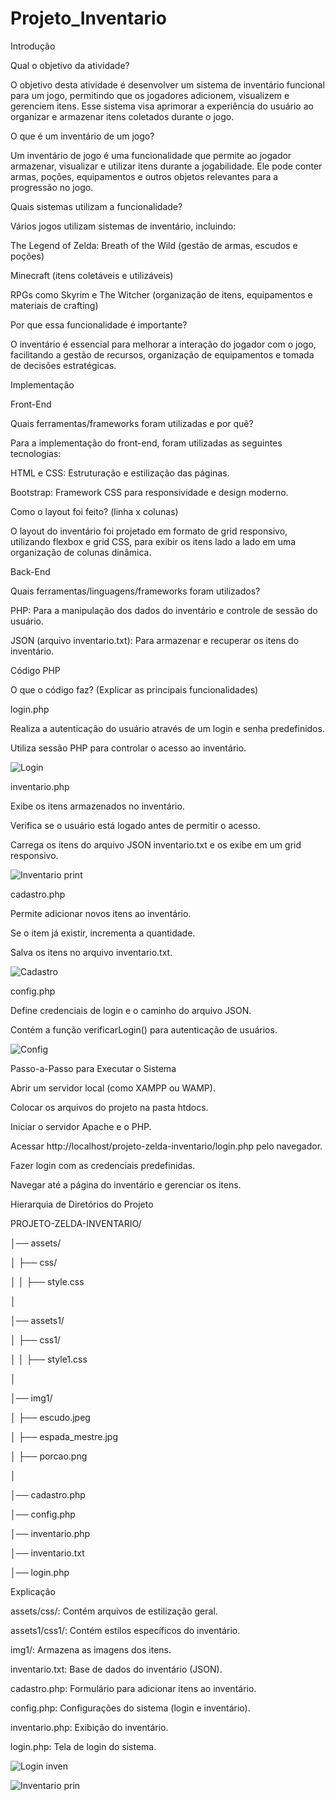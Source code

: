 # Projeto_Inventario

Introdução

Qual o objetivo da atividade?

O objetivo desta atividade é desenvolver um sistema de inventário funcional para um jogo, permitindo que os jogadores adicionem, visualizem e gerenciem itens. Esse sistema visa
aprimorar a experiência do usuário ao organizar e armazenar itens coletados durante o jogo.


O que é um inventário de um jogo?

Um inventário de jogo é uma funcionalidade que permite ao jogador armazenar, visualizar e utilizar itens durante a jogabilidade. Ele pode conter armas, poções, equipamentos e outros objetos relevantes para a progressão no jogo.


Quais sistemas utilizam a funcionalidade?

Vários jogos utilizam sistemas de inventário, incluindo:

The Legend of Zelda: Breath of the Wild (gestão de armas, escudos e poções)

Minecraft (itens coletáveis e utilizáveis)

RPGs como Skyrim e The Witcher (organização de itens, equipamentos e materiais de crafting)


Por que essa funcionalidade é importante?

O inventário é essencial para melhorar a interação do jogador com o jogo, facilitando a gestão de recursos, organização de equipamentos e tomada de decisões estratégicas.



Implementação

Front-End

Quais ferramentas/frameworks foram utilizadas e por quê?

Para a implementação do front-end, foram utilizadas as seguintes tecnologias:

HTML e CSS: Estruturação e estilização das páginas.

Bootstrap: Framework CSS para responsividade e design moderno.



Como o layout foi feito? (linha x colunas)

O layout do inventário foi projetado em formato de grid responsivo, utilizando flexbox e grid CSS, para exibir os itens lado a lado em uma organização de colunas dinâmica.



Back-End

Quais ferramentas/linguagens/frameworks foram utilizados?

PHP: Para a manipulação dos dados do inventário e controle de sessão do usuário.

JSON (arquivo inventario.txt): Para armazenar e recuperar os itens do inventário.



Código PHP

O que o código faz? (Explicar as principais funcionalidades)

login.php

Realiza a autenticação do usuário através de um login e senha predefinidos.

Utiliza sessão PHP para controlar o acesso ao inventário.

![Login](https://github.com/user-attachments/assets/6fa01326-0598-42c0-9083-bcccdf1dd61e)




inventario.php

Exibe os itens armazenados no inventário.

Verifica se o usuário está logado antes de permitir o acesso.

Carrega os itens do arquivo JSON inventario.txt e os exibe em um grid responsivo.

![Inventario print](https://github.com/user-attachments/assets/1e32bbd3-aa34-4597-b39c-760048541634)




cadastro.php

Permite adicionar novos itens ao inventário.

Se o item já existir, incrementa a quantidade.

Salva os itens no arquivo inventario.txt.

![Cadastro](https://github.com/user-attachments/assets/b3c6fd18-90d1-4bc4-80ab-a8f8f3ce772c)



config.php

Define credenciais de login e o caminho do arquivo JSON.

Contém a função verificarLogin() para autenticação de usuários.

![Config](https://github.com/user-attachments/assets/4764699b-b859-4648-94fb-2266556c2383)



Passo-a-Passo para Executar o Sistema

Abrir um servidor local (como XAMPP ou WAMP).

Colocar os arquivos do projeto na pasta htdocs.

Iniciar o servidor Apache e o PHP.

Acessar http://localhost/projeto-zelda-inventario/login.php pelo navegador.

Fazer login com as credenciais predefinidas.

Navegar até a página do inventário e gerenciar os itens.



Hierarquia de Diretórios do Projeto

PROJETO-ZELDA-INVENTARIO/

│── assets/

│   ├── css/

│   │   ├── style.css

│

│── assets1/

│   ├── css1/

│   │   ├── style1.css

│

│── img1/

│   ├── escudo.jpeg

│   ├── espada_mestre.jpg

│   ├── porcao.png

│

│── cadastro.php

│── config.php

│── inventario.php

│── inventario.txt

│── login.php


Explicação

assets/css/: Contém arquivos de estilização geral.

assets1/css1/: Contém estilos específicos do inventário.

img1/: Armazena as imagens dos itens.

inventario.txt: Base de dados do inventário (JSON).

cadastro.php: Formulário para adicionar itens ao inventário.

config.php: Configurações do sistema (login e inventário).

inventario.php: Exibição do inventário.

login.php: Tela de login do sistema.

![Login inven](https://github.com/user-attachments/assets/4cee1c31-7d95-4dac-bd46-feb433b2ef1d)

![Inventario prin](https://github.com/user-attachments/assets/5b7ff0ca-31fe-44be-be18-5641274feb1e)
